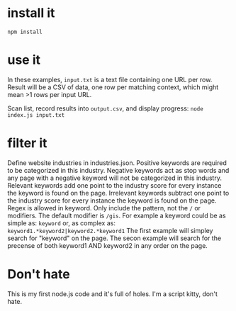 # install it
`npm install`

# use it
In these examples, `input.txt` is a text file containing one URL per row.  Result will be a CSV of data, one row per matching context, which might mean >1 rows per input URL.

Scan list, record results into `output.csv`, and display progress:
`node index.js input.txt`

# filter it
Define website industries in industries.json. Positive keywords are required to be categorized in this industry. Negative keywords act as stop words and any page with a negative keyword will not be categorized in this industry. Relevant keywords add one point to the industry score for every instance the keyword is found on the page. Irrelevant keywords subtract one point to the industry score for every instance the keyword is found on the page. Regex is allowed in keyword. Only include the pattern, not the `/` or modifiers. The default modifier is `/gis`. For example a keyword could be as simple as:
`keyword`
or, as complex as:
`keyword1.*keyword2|keyword2.*keyword1`
The first example will simpley search for "keyword" on the page. The secon example will search for the precense of both keyword1 AND keyword2 in any order on the page.

# Don't  hate
This is my first node.js code and it's full of holes. I'm a script kitty, don't hate.
